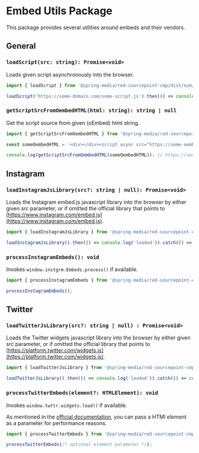 # Embed Utils Package

This package provides several utilities around embeds and their vendors.

## General

### `loadScript(src: string): Promise<void>`

Loads given script asynchronously into the browser.

```javascript
import { loadScript } from '@spring-media/red-sourcepoint-cmp/dist/esm/embed-utils';

loadScript('https://some-domain.com/some-script.js').then(() => console.log('loaded')).catch(() => console.log('error'));
```

### `getScriptSrcFromOembedHTML(html: string): string | null`

Get the script source from given (oEmbed) html string.

```javascript
import { getScriptSrcFromOembedHTML } from '@spring-media/red-sourcepoint-cmp/dist/esm/embed-utils';

const someOembedHTML = '<div></div><script async src="https://some-oembed-provider.com"></script>';

console.log(getScriptSrcFromOembedHTML(someOembedHTML)); // https://some-oembed-provider.com
```

## Instagram

### `loadInstagramJsLibrary(src?: string | null): Promise<void>`

Loads the Instagram embed.js javascript library into the browser by either given src parameter, or if omitted the official library that points to [https://www.instagram.com/embed.js](https://www.instagram.com/embed.js).

```javascript
import { loadInstagramJsLibrary } from '@spring-media/red-sourcepoint-cmp/dist/esm/embed-utils';

loadInstagramJsLibrary().then(() => console.log('loaded')).catch(() => console.log('error'));
```

### `processInstagramEmbeds(): void`

Invokes `window.instgrm.Embeds.process()` if available.

```javascript
import { processInstagramEmbeds } from '@spring-media/red-sourcepoint-cmp/dist/esm/embed-utils';

processInstagramEmbeds();
```

## Twitter

### `loadTwitterJsLibrary(src?: string | null) : Promise<void>`

Loads the Twitter widgets javascript library into the browser by either given src parameter, or if omitted the official library that points to [https://platform.twitter.com/widgets.js](https://platform.twitter.com/widgets.js).

```javascript
import { loadTwitterJsLibrary } from '@spring-media/red-sourcepoint-cmp/dist/esm/embed-utils';

loadTwitterJsLibrary().then(() => console.log('loaded')).catch(() => console.log('error'));
```

### `processTwitterEmbeds(element?: HTMLElement): void`

Invokes `window.twttr.widgets.load()` if available.

As mentioned in the [official documentation](https://developer.twitter.com/en/docs/twitter-for-websites/javascript-api/guides/scripting-loading-and-initialization), you can pass a HTMl element as a parameter for performance reasons.

```javascript
import { processTwitterEmbeds } from '@spring-media/red-sourcepoint-cmp/dist/esm/embed-utils';

processTwitterEmbeds(/* optional element parameter */);
```

